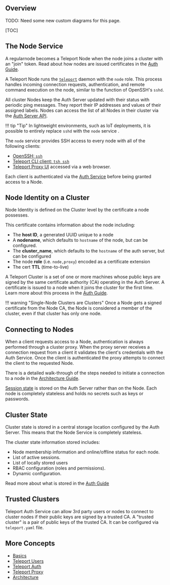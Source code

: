 ## Overview

TODO: Need some new custom diagrams for this page.

[TOC]

## The Node Service

A regularnode becomes a Teleport Node when the node joins a cluster with an "join" token. Read about how nodes are issued certificates in the [Auth Guide](./auth/#issuing-node-certificates).

A Teleport Node runs the [`teleport`](../cli-docs/#teleport) daemon with the `node` role. This process handles incoming connection requests, authentication, and remote command execution on the node, similar to the function of OpenSSH's `sshd`.

All cluster Nodes keep the Auth Server updated with their status with  periodic ping messages. They report their IP addresses and values of their assigned labels. Nodes can access the list of all Nodes in their cluster via the [Auth Server API](./auth/#auth-api).

!!! tip "Tip"
    In lightweight environments, such as IoT deployments, it is possible to entirely replace `sshd` with the `node` service <!--other examples?-->.

The `node` service provides SSH access to every node with all of the following clients:

* [OpenSSH: `ssh`](../admin-guide/#using-teleport-with-openssh)
* [Teleport CLI client: `tsh ssh`](../cli-docs/#tsh-ssh)
* [Teleport Proxy UI](./proxy/#web-to-ssh-proxy) accessed via a web browser.

Each client is authenticated via the [Auth Service](./auth/#authentication-in-teleport) before being granted access to a Node.

## Node Identity on a Cluster

Node Identity is defined on the Cluster level by the certificate a node possesses.

This certificate contains information about the node including:

* The **host ID**, a generated UUID unique to a node
* A **nodename**, which defaults to `hostname` of the node, but can be configured.
* The **cluster_name**, which defaults to the `hostname` of the auth server, but can be configured
* The node **role** (i.e. `node,proxy`) encoded as a certificate extension
* The cert **TTL** (time-to-live)

A Teleport Cluster is a set of one or more machines whose public keys are signed by the same certificate authority (CA) operating in the Auth Server. A certificate is issued to a node when it joins the cluster for the first time. Learn more about this process in the [Auth Guide](./auth/#authentication-in-teleport).

!!! warning "Single-Node Clusters are Clusters"
    Once a Node gets a signed certificate from the Node CA, the Node is considered a member of the cluster, even if that cluster has only one node.

## Connecting to Nodes

When a client requests access to a Node, authentication is always performed through a cluster proxy. When the proxy server receives a connection request from a client it validates the client's credentials with the Auth Service. Once the client is authenticated the proxy attempts to connect the client to the requested Node.

There is a detailed walk-through of the steps needed to initiate a connection to a node in the [Architecture Guide](./architecture).

<!--Network connection diagram-->

[Session state](./auth/#auth-state) is stored on the Auth Server rather than on the Node. Each node is completely stateless and holds no secrets such as keys or passwords.

## Cluster State

Cluster state is stored in a central storage location configured by the Auth Server. This means that the Node Service is completely stateless.

The cluster state information stored includes:

* Node membership information and online/offline status for each node.
* List of active sessions.
* List of locally stored users
* RBAC configuration (roles and permissions).
* Dynamic configuration.

Read more about what is stored in the [Auth Guide](./auth/#auth-state)

## Trusted Clusters

Teleport Auth Service can allow 3rd party users or nodes to connect to cluster nodes if their public keys are signed by a trusted CA. A "trusted cluster" is a pair of public keys of the trusted CA. It can be configured via `teleport.yaml` file.

<!--Link to more docs on this-->

## More Concepts

* [Basics](./basics)
* [Teleport Users](./users)
* [Teleport Auth](./auth)
* [Teleport Proxy](./proxy)
* [Architecture](./architecture)
